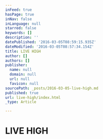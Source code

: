 ```yaml
---
inFeed: true
hasPage: true
inNav: false
inLanguage: null
starred: false
keywords: []
description: ''
datePublished: '2016-03-05T08:59:15.935Z'
dateModified: '2016-03-05T08:57:34.154Z'
title: LIVE HIGH
author: []
authors: []
publisher:
  name: null
  domain: null
  url: null
  favicon: null
sourcePath: _posts/2016-03-05-live-high.md
published: true
url: live-high/index.html
_type: Article

---
```

# LIVE HIGH